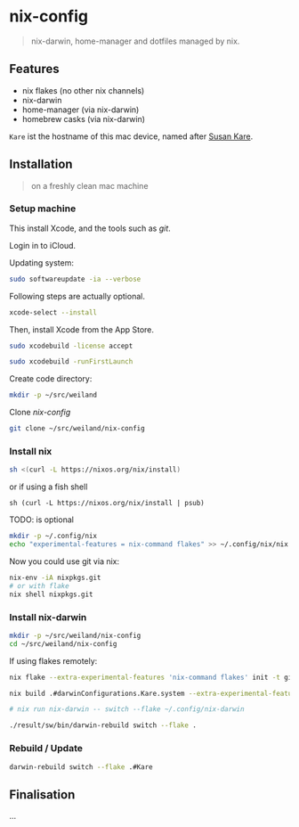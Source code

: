 # nix-config

> nix-darwin, home-manager and dotfiles managed by nix.

## Features

- nix flakes (no other nix channels)
- nix-darwin
- home-manager (via nix-darwin)
- homebrew casks (via nix-darwin)

`Kare` ist the hostname of this mac device, named after [Susan Kare](https://en.wikipedia.org/wiki/Susan_Kare).

## Installation

> on a freshly clean mac machine

### Setup machine


This install Xcode, and the tools such as *git*.

Login in to iCloud.

Updating system:

```bash
sudo softwareupdate -ia --verbose
```

Following steps are actually optional.

```bash
xcode-select --install
```

Then, install Xcode from the App Store.

```bash
sudo xcodebuild -license accept
```

```bash
sudo xcodebuild -runFirstLaunch
```

Create code directory:

```bash
mkdir -p ~/src/weiland
```

Clone *nix-config*

```bash
git clone ~/src/weiland/nix-config
```

### Install nix

```bash
sh <(curl -L https://nixos.org/nix/install)
```

or if using a fish shell

```fish
sh (curl -L https://nixos.org/nix/install | psub)
```

TODO: is optional

```bash
mkdir -p ~/.config/nix
echo "experimental-features = nix-command flakes" >> ~/.config/nix/nix.conf
```

Now you could use git via nix:

```bash
nix-env -iA nixpkgs.git
# or with flake
nix shell nixpkgs.git
```

### Install nix-darwin

```bash
mkdir -p ~/src/weiland/nix-config
cd ~/src/weiland/nix-config
```

If using flakes remotely:

```bash
nix flake --extra-experimental-features 'nix-command flakes' init -t github:weiland/nix-config#darwin
```

```bash
nix build .#darwinConfigurations.Kare.system --extra-experimental-features "nix-command flakes"

# nix run nix-darwin -- switch --flake ~/.config/nix-darwin

./result/sw/bin/darwin-rebuild switch --flake .
```

### Rebuild / Update

```bash
darwin-rebuild switch --flake .#Kare
```


## Finalisation

...